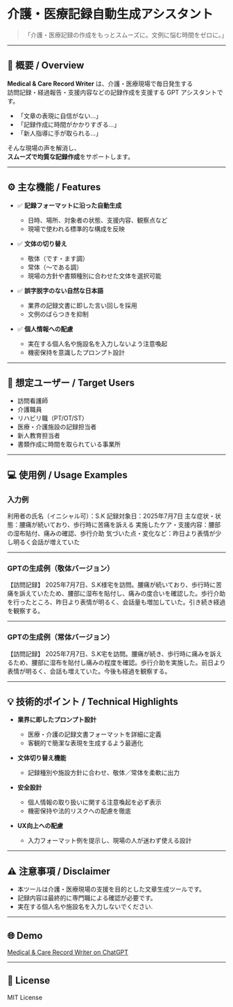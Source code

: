 # 介護・医療記録自動生成アシスタント

> 「介護・医療記録の作成をもっとスムーズに。文例に悩む時間をゼロに。」

---

## 📌 概要 / Overview

**Medical & Care Record Writer** は、介護・医療現場で毎日発生する  
訪問記録・経過報告・支援内容などの記録作成を支援する GPT アシスタントです。

- 「文章の表現に自信がない…」
- 「記録作成に時間がかかりすぎる…」
- 「新人指導に手が取られる…」

そんな現場の声を解消し、  
**スムーズで均質な記録作成**をサポートします。

---

## ⚙️ 主な機能 / Features

- ✅ **記録フォーマットに沿った自動生成**
  - 日時、場所、対象者の状態、支援内容、観察点など
  - 現場で使われる標準的な構成を反映

- ✅ **文体の切り替え**
  - 敬体（です・ます調）
  - 常体（〜である調）
  - 現場の方針や書類種別に合わせた文体を選択可能

- ✅ **誤字脱字のない自然な日本語**
  - 業界の記録文書に即した言い回しを採用
  - 文例のばらつきを抑制

- ✅ **個人情報への配慮**
  - 実在する個人名や施設名を入力しないよう注意喚起
  - 機密保持を意識したプロンプト設計

---

## 🎯 想定ユーザー / Target Users

- 訪問看護師
- 介護職員
- リハビリ職（PT/OT/ST）
- 医療・介護施設の記録担当者
- 新人教育担当者
- 書類作成に時間を取られている事業所

---

## 💻 使用例 / Usage Examples

### 入力例

利用者の氏名（イニシャル可）：S.K
記録対象日：2025年7月7日
主な症状・状態：腰痛が続いており、歩行時に苦痛を訴える
実施したケア・支援内容：腰部の湿布貼付、痛みの確認、歩行介助
気づいた点・変化など：昨日より表情が少し明るく会話が増えていた


---

### GPTの生成例（敬体バージョン）
【訪問記録】
2025年7月7日、S.K様宅を訪問。腰痛が続いており、歩行時に苦痛を訴えていたため、腰部に湿布を貼付し、痛みの度合いを確認した。歩行介助を行ったところ、昨日より表情が明るく、会話量も増加していた。引き続き経過を観察する。


---

### GPTの生成例（常体バージョン）
【訪問記録】
2025年7月7日、S.K宅を訪問。腰痛が続き、歩行時に痛みを訴えるため、腰部に湿布を貼付し痛みの程度を確認。歩行介助を実施した。前日より表情が明るく、会話も増えていた。今後も経過を観察する。


---

## 💡 技術的ポイント / Technical Highlights

- **業界に即したプロンプト設計**
  - 医療・介護の記録文書フォーマットを詳細に定義
  - 客観的で簡潔な表現を生成するよう最適化

- **文体切り替え機能**
  - 記録種別や施設方針に合わせ、敬体／常体を柔軟に出力

- **安全設計**
  - 個人情報の取り扱いに関する注意喚起を必ず表示
  - 機密保持や法的リスクへの配慮を徹底

- **UX向上への配慮**
  - 入力フォーマット例を提示し、現場の人が迷わず使える設計

---

## ⚠️ 注意事項 / Disclaimer

- 本ツールは介護・医療現場の支援を目的とした文章生成ツールです。
- 記録内容は最終的に専門職による確認が必要です。
- 実在する個人名や施設名を入力しないでください.

---

## 🌐 Demo

[Medical & Care Record Writer on ChatGPT](https://chatgpt.com/g/g-686c82cfe2e88191a974d81037431cf7-yi-liao-jie-hu-xian-chang-noji-lu-wen-shu-zi-dong-sheng-cheng-asisutanto)

---

## 📄 License

MIT License




